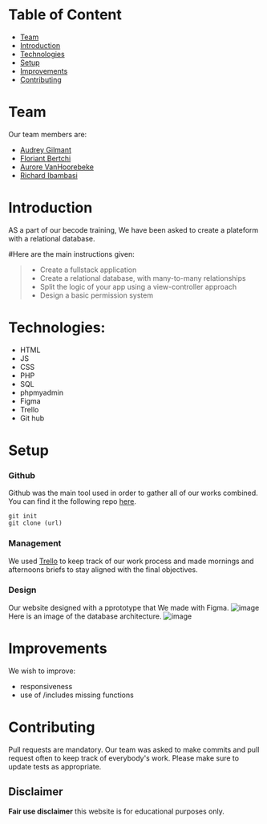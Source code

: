 # Table of Content
* [Team](#Team)
* [Introduction](#Introduction)
* [Technologies](#Technologies)
* [Setup](#setup)
* [Improvements](#Improvements)
* [Contributing](#Contruting)


# Team

Our team members are:

- [Audrey Gilmant](https://github.com/GAudrey)
- [Floriant Bertchi](https://github.com/Bruxellesflorian/)
- [Aurore VanHoorebeke](https://github.com/AuroreVanHoorebeke) 
- [Richard Ibambasi](https://github.com/GuyRichardib)


# Introduction

AS a part of our becode training, We have been asked to create a plateform with a relational database. 

#Here are the main instructions given:

>* Create a fullstack application
>* Create a relational database, with many-to-many relationships
>* Split the logic of your app using a view-controller approach
>* Design a basic permission system




# Technologies:

* HTML
* JS
* CSS
* PHP
* SQL
* phpmyadmin
* Figma
* Trello
* Git hub


# Setup

### Github
Github was the main tool used in order to gather all of our works combined. You can find it the following repo [here](https://github.com/AuroreVanHoorebeke/breaking-badge).
```git
git init
git clone (url)
```
### Management
We used [Trello](https://trello.com/b/jNzWNQ78/breaking-badge) to keep track of our work process and made mornings and afternoons briefs to stay aligned with the final objectives.

### Design
Our website designed with a pprototype that We made with Figma.
![image](./asset/images/figma_design1.png)
Here is an image of the database architecture.
![image](./asset/images/architecture.png)


# Improvements
We wish to improve:

* responsiveness
* use of /includes missing functions
 
# Contributing
Pull requests are mandatory. Our team was asked to make commits and pull request often to keep track of everybody's work.
Please make sure to update tests as appropriate.


## Disclaimer
<strong>Fair use disclaimer</strong> this website is for educational purposes only.
